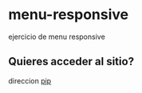 # menu-responsive
ejercicio de menu responsive
## Quieres acceder al sitio?
direccion [pip](https://dindy86.github.io/menu-responsive/)
